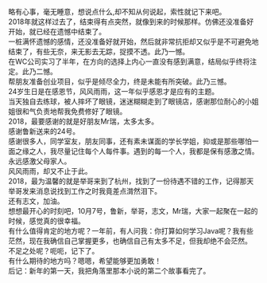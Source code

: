 略有心事，毫无睡意，想说点什么,却不知从何说起，索性就记下来吧。  
2018年就这样过去了，结束得有点突然，就像到来的时候那样。仿佛还没准备好开始，就已经在遗憾中结束了。   
一桩满怀遗憾的感情，还没准备好就开始，然后就非常抗拒却又似乎是不可避免地结束了，有些无奈，来无影去无踪，捉摸不透。此乃一憾。  
在WC公司实习了半年，在方向的选择上内心一直没有感到满意，结局似乎终将注定。此乃二憾。   
帮朋友准备创业项目，似乎是倾尽全力，终是未能有所突破。此乃三憾。   
24岁生日是在感恩节，风风雨雨，这一年似乎感恩才是应有的主题。  
当天独自去练球，被人摔坏了眼镜，迷迷糊糊走到了眼镜店，感谢那位耐心的小姐姐很和气负责地帮我免费修好了眼镜。   
2018，最要感谢的就是好朋友Mr瑞，太多太多。  
感谢鲁新送来的24号。   
感谢很多人，同学室友，朋友同事，还有素未谋面的学长学姐，抑或是那些哪怕一面之缘之人，我尽量记住每个人每件事。遇到的每一个人，我都是保有感激之情。  
永远感激父母家人。  
风风雨雨，却又不止于此。  
2018，最为温馨的就是举哥来到了杭州，找到了一份待遇不错的工作，记得那天举哥发来消息说找到工作之时我竟差点潸然泪下。  
还有志文，加油。  
想想最开心的时刻吧，10月7号，鲁新，举哥，志文，Mr瑞，大家一起聚在一起的时候，感觉真的很幸福。   
有什么值得肯定的地方呢？一年前，有人问我：你打算如何学习Java呢？我有些茫然，现在我确信自己掌握更多，也确信自己有太多不足，但我却绝不会茫然。   
不足之处呢？呃呃，记下了。   
有什么期待的地方吗？嗯嗯，希望能够更加勇敢！   
后记：新年的第一天，我把角落里那本小说的第二个故事看完了。   


